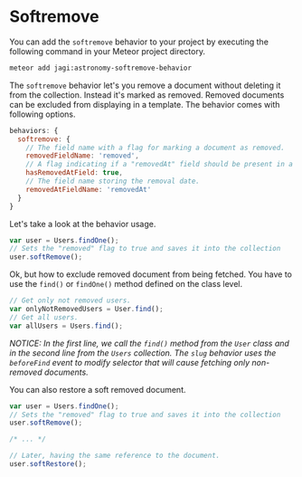 # Softremove

You can add the `softremove` behavior to your project by executing the following command in your Meteor project directory.

```sh
meteor add jagi:astronomy-softremove-behavior
```

The `softremove` behavior let's you remove a document without deleting it from the collection. Instead it's marked as removed. Removed documents can be excluded from displaying in a template. The behavior comes with following options.

```js
behaviors: {
  softremove: {
    // The field name with a flag for marking a document as removed.
    removedFieldName: 'removed',
    // A flag indicating if a "removedAt" field should be present in a document.
    hasRemovedAtField: true,
    // The field name storing the removal date.
    removedAtFieldName: 'removedAt'
  }
}
```

Let's take a look at the behavior usage.

```js
var user = Users.findOne();
// Sets the "removed" flag to true and saves it into the collection
user.softRemove();
```

Ok, but how to exclude removed document from being fetched. You have to use the `find()` or `findOne()` method defined on the class level.

```js
// Get only not removed users.
var onlyNotRemovedUsers = User.find();
// Get all users.
var allUsers = Users.find();
```

*NOTICE: In the first line, we call the `find()` method from the `User` class and in the second line from the `Users` collection. The `slug` behavior uses the `beforeFind` event to modify selector that will cause fetching only non-removed documents.*

You can also restore a soft removed document.

```js
var user = Users.findOne();
// Sets the "removed" flag to true and saves it into the collection
user.softRemove();

/* ... */

// Later, having the same reference to the document.
user.softRestore();
```